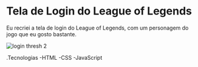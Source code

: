 # Tela de Login do League of Legends
 Eu recriei a tela de login do League of Legends, com um personagem do jogo que eu gosto bastante.

![login thresh 2](https://user-images.githubusercontent.com/88971985/177318602-ef1b5a81-1e7a-4fa1-89b6-93979d20a965.png)

.Tecnologias
  -HTML
  -CSS
  -JavaScript
  
 
